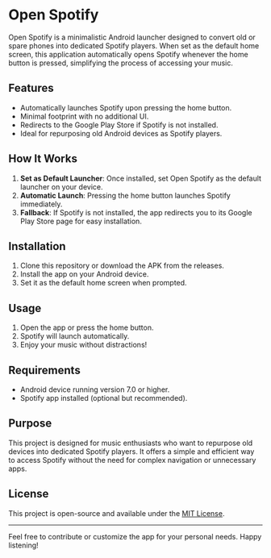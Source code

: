 # Open Spotify

Open Spotify is a minimalistic Android launcher designed to convert old or spare phones into dedicated Spotify players. When set as the default home screen, this application automatically opens Spotify whenever the home button is pressed, simplifying the process of accessing your music.

## Features
- Automatically launches Spotify upon pressing the home button.
- Minimal footprint with no additional UI.
- Redirects to the Google Play Store if Spotify is not installed.
- Ideal for repurposing old Android devices as Spotify players.

## How It Works
1. **Set as Default Launcher**: Once installed, set Open Spotify as the default launcher on your device.
2. **Automatic Launch**: Pressing the home button launches Spotify immediately.
3. **Fallback**: If Spotify is not installed, the app redirects you to its Google Play Store page for easy installation.

## Installation
1. Clone this repository or download the APK from the releases.
2. Install the app on your Android device.
3. Set it as the default home screen when prompted.

## Usage
1. Open the app or press the home button.
2. Spotify will launch automatically.
3. Enjoy your music without distractions!

## Requirements
- Android device running version 7.0 or higher.
- Spotify app installed (optional but recommended).

## Purpose
This project is designed for music enthusiasts who want to repurpose old devices into dedicated Spotify players. It offers a simple and efficient way to access Spotify without the need for complex navigation or unnecessary apps.

## License
This project is open-source and available under the [MIT License](LICENSE).

---
Feel free to contribute or customize the app for your personal needs. Happy listening!

